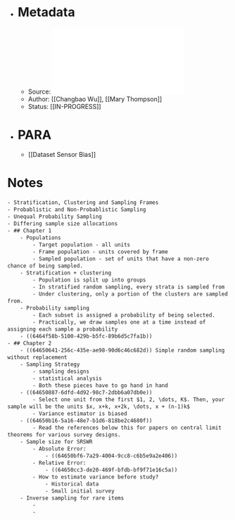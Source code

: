 - # Metadata
	- Source: ![Sampling Theory and Practice.pdf](../assets/Sampling_Theory_and_Practice_1683897650726_0.pdf)
	- Author: [[Changbao Wu]], [[Mary Thompson]]
	- Status: [[IN-PROGRESS]]
- # PARA
	- [[Dataset Sensor Bias]]
# Notes
	- Stratification, Clustering and Sampling Frames
	- Probablistic and Non-Probablistic Sampling
	- Unequal Probability Sampling
	- Differing sample size allocations
	- ## Chapter 1
		- Populations
			- Target population - all units
			- Frame population - units covered by frame
			- Sampled population - set of units that have a non-zero chance of being sampled.
		- Stratification + clustering
			- Population is split up into groups
			- In stratified random sampling, every strata is sampled from
			- Under clustering, only a portion of the clusters are sampled from.
		- Probability sampling
			- Each subset is assigned a probability of being selected.
			- Practically, we draw samples one at a time instead of assigning each sample a probability
		- ((6464f58b-5100-429b-b5fc-89b6d5c7fa1b))
	- ## Chapter 2
		- ((64650641-256c-435e-ae98-90d6c46c682d)) Simple random sampling without replacement
		- Sampling Strategy
			- sampling designs
			- statistical analysis
			- Both these pieces have to go hand in hand
		- ((64650887-6dfd-4d92-98c7-2dbb6a07db0e))
			- Select one unit from the first $1, 2, \dots, K$. Then, your sample will be the units $x, x+k, x+2k, \dots, x + (n-1)k$
			- Variance estimator is biased
		- ((64650b16-5a16-48e7-b1d6-818be2c4680f))
			- Read the references below this for papers on central limit theorems for various survey designs.
		- Sample size for SRSWR
			- Absolute Error:
				- ((64650bf6-7a29-4004-9cc8-c6b5e9a2e406))
			- Relative Error:
				- ((64650cc3-de20-469f-bfdb-bf9f71e16c5a))
			- How to estimate variance before study?
				- Historical data
				- Small initial survey
		- Inverse sampling for rare items
			-
			-